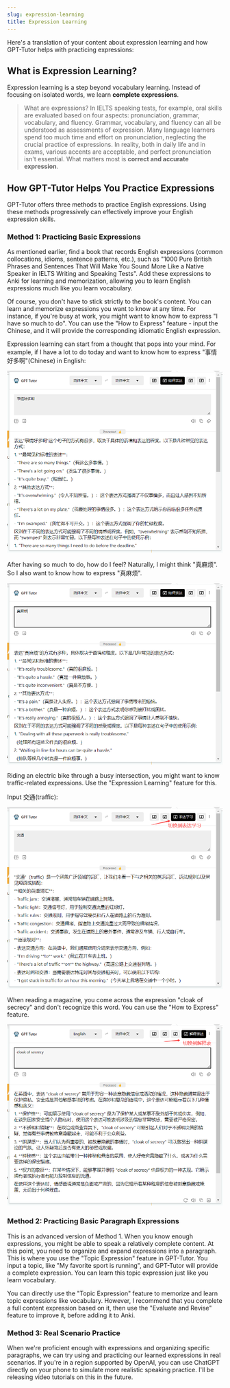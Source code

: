 ```yaml
---
slug: expression-learning
title: Expression Learning
---
```


Here's a translation of your content about expression learning and how GPT-Tutor helps with practicing expressions:

## What is Expression Learning?

Expression learning is a step beyond vocabulary learning. Instead of focusing on isolated words, we learn **complete expressions**.

> What are expressions? In IELTS speaking tests, for example, oral skills are evaluated based on four aspects: pronunciation, grammar, vocabulary, and fluency. Grammar, vocabulary, and fluency can all be understood as assessments of expression. Many language learners spend too much time and effort on pronunciation, neglecting the crucial practice of expressions. In reality, both in daily life and in exams, various accents are acceptable, and perfect pronunciation isn't essential. What matters most is **correct and accurate expression**.

## How GPT-Tutor Helps You Practice Expressions

GPT-Tutor offers three methods to practice English expressions. Using these methods progressively can effectively improve your English expression skills.

### Method 1: Practicing Basic Expressions

As mentioned earlier, find a book that records English expressions (common collocations, idioms, sentence patterns, etc.), such as "1000 Pure British Phrases and Sentences That Will Make You Sound More Like a Native Speaker in IELTS Writing and Speaking Tests". Add these expressions to Anki for learning and memorization, allowing you to learn English expressions much like you learn vocabulary.

Of course, you don't have to stick strictly to the book's content. You can learn and memorize expressions you want to know at any time. For instance, if you're busy at work, you might want to know how to express "I have so much to do". You can use the "How to Express" feature - input the Chinese, and it will provide the corresponding idiomatic English expression.

Expression learning can start from a thought that pops into your mind. For example, if I have a lot to do today and want to know how to express "事情好多啊"(Chinese) in English:

![图片无法显示](exp_1.png)

After having so much to do, how do I feel? Naturally, I might think "真麻烦". So I also want to know how to express "真麻烦".

![图片无法显示](exp_2.png)

Riding an electric bike through a busy intersection, you might want to know traffic-related expressions. Use the "Expression Learning" feature for this.

Input 交通(traffic):

![图片无法显示](exp_3.png)

When reading a magazine, you come across the expression "cloak of secrecy" and don't recognize this word. You can use the "How to Express" feature.

![图片无法显示](exp_4.png)

### Method 2: Practicing Basic Paragraph Expressions

This is an advanced version of Method 1. When you know enough expressions, you might be able to speak a relatively complete content. At this point, you need to organize and expand expressions into a paragraph. This is where you use the "Topic Expression" feature in GPT-Tutor. You input a topic, like "My favorite sport is running", and GPT-Tutor will provide a complete expression. You can learn this topic expression just like you learn vocabulary.

You can directly use the "Topic Expression" feature to memorize and learn topic expressions like vocabulary. However, I recommend that you complete a full content expression based on it, then use the "Evaluate and Revise" feature to improve it, before adding it to Anki.

### Method 3: Real Scenario Practice

When we're proficient enough with expressions and organizing specific paragraphs, we can try using and practicing our learned expressions in real scenarios. If you're in a region supported by OpenAI, you can use ChatGPT directly on your phone to simulate more realistic speaking practice. I'll be releasing video tutorials on this in the future.







